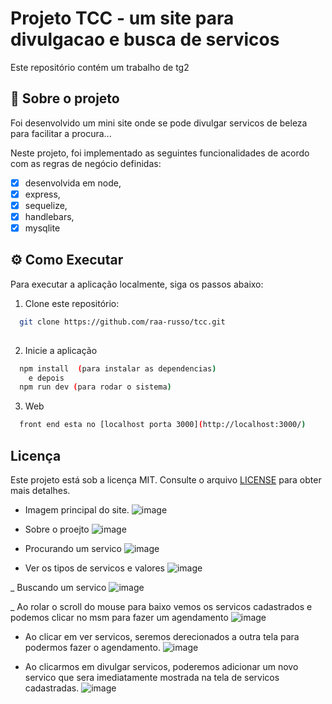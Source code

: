 # Projeto TCC - um site para divulgacao e busca de servicos

Este repositório contém um trabalho de tg2

## 📖 Sobre o projeto

Foi desenvolvido um mini site onde se pode divulgar servicos de beleza para facilitar a procura...

Neste projeto, foi implementado as seguintes funcionalidades de acordo com as regras de negócio definidas:

- [x] desenvolvida em node, 
- [x] express, 
- [x] sequelize, 
- [x] handlebars,
- [x] mysqlite

## ⚙️ Como Executar

Para executar a aplicação localmente, siga os passos abaixo:

1. Clone este repositório:

```bash
  git clone https://github.com/raa-russo/tcc.git
  
```
2. Inicie a aplicação

```bash
  npm install  (para instalar as dependencias)
    e depois
  npm run dev (para rodar o sistema)
```
3. Web

```bash
  front end esta no [localhost porta 3000](http://localhost:3000/)
```

## Licença
Este projeto está sob a licença MIT. Consulte o arquivo [LICENSE](./LICENSE) para obter mais detalhes.

- Imagem principal do site.
![image](https://github.com/raa-russo/tcc/assets/101585738/c78425f9-6703-4c82-adde-a5a77ffa1e0f)

- Sobre o proejto
![image](https://github.com/raa-russo/tcc/assets/101585738/e71c9849-9324-480c-893d-269f0cfc9fbe)

- Procurando um servico
![image](https://github.com/raa-russo/tcc/assets/101585738/0bf2bfc2-b9f1-4de0-b2d9-4288401b0e78)

- Ver os tipos de servicos e valores
 ![image](https://github.com/raa-russo/tcc/assets/101585738/2f652230-aca4-42eb-addf-e99f8cf8cdcf)
 
_ Buscando um servico
![image](https://github.com/raa-russo/tcc/assets/101585738/42f49769-7933-46e8-bfa9-1c6ed3301b67)

_ Ao rolar o scroll do mouse para baixo vemos os servicos cadastrados e podemos clicar no msm para fazer um agendamento
![image](https://github.com/raa-russo/tcc/assets/101585738/7597d683-6fe2-441d-911c-867ce23450b7)

- Ao clicar em ver servicos, seremos derecionados a outra tela para podermos fazer o agendamento.
![image](https://github.com/raa-russo/tcc/assets/101585738/9df68452-d8c5-4915-83fb-791719caecb9)

- Ao clicarmos em divulgar servicos, poderemos adicionar um novo servico que sera imediatamente mostrada na tela de servicos cadastradas.
![image](https://github.com/raa-russo/tcc/assets/101585738/06486a1e-c0ae-447b-a4ac-c86ce53ea4f4)




